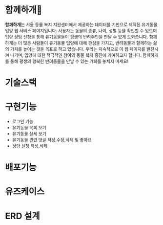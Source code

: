 # 함께하개🐶
**함께하개**는 서울 동물 복지 지원센터에서 제공하는 데이터를 기반으로 제작된 유기동물 입양 웹 서비스 페이지입니다.
사용자는 동물의 종류, 나이, 성별 등을 확인할 수 있으며 입양 상담 신청을 통해 유기동물들이 평생의 반려주인을 만날 수 있게 도와줍니다.
함께하개는 더 많은 사람들이 유기동물 입양에 대해 관심을 가지고, 반려동물과 함께하는 삶의 가치를 높이는 것을 목표로 하고 있습니다.
우리는 지속적으로 이 웹 페이지를 발전시켜 나가며, 입양에 대한 적극적인 참여와 동물 복지 증진에 기여하고자 합니다. 
함께하개를 통해 평생의 행복한 반려동물을 만날 수 있는 기회를 놓치지 마세요!

# 기술스택


# 구현기능
- 로그인 기능
- 유기동물 목록 보기
- 유기동물 상세 보기
- 유기동물 관련 댓글 작성,수정,삭제 및 좋아요
- 상담 신청 작성,삭제

# 배포기능

# 유즈케이스

# ERD 설계
